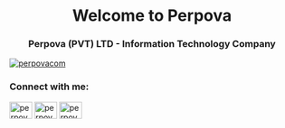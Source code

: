 <h1 align="center">Welcome to Perpova</h1>
<h3 align="center">Perpova (PVT) LTD - Information Technology Company</h3>

<p align="left"> <a href="https://twitter.com/perpovacom" target="blank"><img src="https://img.shields.io/twitter/follow/perpovacom?logo=twitter&style=for-the-badge" alt="perpovacom" /></a> </p>

<h3 align="left">Connect with me:</h3>
<p align="left">
<a href="https://twitter.com/perpovacom" target="blank"><img align="center" src="https://raw.githubusercontent.com/rahuldkjain/github-profile-readme-generator/master/src/images/icons/Social/twitter.svg" alt="perpovacom" height="30" width="40" /></a>
<a href="https://fb.com/perpova" target="blank"><img align="center" src="https://raw.githubusercontent.com/rahuldkjain/github-profile-readme-generator/master/src/images/icons/Social/facebook.svg" alt="perpova" height="30" width="40" /></a>
<a href="https://instagram.com/perpovacom" target="blank"><img align="center" src="https://raw.githubusercontent.com/rahuldkjain/github-profile-readme-generator/master/src/images/icons/Social/instagram.svg" alt="perpovacom" height="30" width="40" /></a>
</p>
